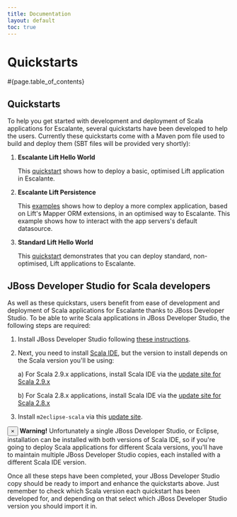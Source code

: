 ```yaml
---
title: Documentation
layout: default
toc: true
---
```


<div class="page-header">
<h1>Quickstarts</h1>
</div>

#{page.table_of_contents}

## Quickstarts

To help you get started with development and deployment of Scala applications
for Escalante, several quickstarts have been developed to help the users.
Currently these quickstarts come with a Maven pom file used to build and
deploy them (SBT files will be provided very shortly):

1. **Escalante Lift Hello World**

    This [quickstart](https://github.com/escalante/escalante-quickstart/tree/master/helloworld-lift)
    shows how to deploy a basic, optimised Lift application in Escalante.

2. **Escalante Lift Persistence**

    This [examples](https://github.com/escalante/escalante-quickstart/tree/master/persistence-lift)
    shows how to deploy a more complex application, based on Lift's Mapper ORM
    extensions, in an optimised way to Escalante. This example shows how to
    interact with the app servers's default datasource.

3. **Standard Lift Hello World**

    This [quickstart](https://github.com/escalante/escalante-quickstart/tree/master/standard-helloworld-lift)
    demonstrates that you can deploy standard, non-optimised, Lift applications
    to Escalante.

## JBoss Developer Studio for Scala developers

As well as these quickstars, users benefit from ease of development
and deployment of Scala applications for Escalante thanks to JBoss Developer
Studio. To be able to write Scala applications in JBoss Developer Studio, the
following steps are required:

1. Install JBoss Developer Studio following
[these instructions](https://openshift.redhat.com/community/page/install-jboss-developer-studio).
2. Next, you need to install [Scala IDE](http://scala-ide.org/docs/user/gettingstarted.html),
but the version to install depends on the Scala version you'll be using:

   a) For Scala 2.9.x applications, install Scala IDE via the
    [update site for Scala 2.9.x](http://download.scala-ide.org/releases-29/stable/site)

   b) For Scala 2.8.x applications, install Scala IDE via the
    [update site for Scala 2.8.x](http://download.scala-ide.org/releases-28/stable/site)

3. Install `m2eclipse-scala` via this
[update site](http://alchim31.free.fr/m2e-scala/update-site).

<div class="alert">
  <button type="button" class="close" data-dismiss="alert">×</button>
  <strong>Warning!</strong>
  Unfortunately a single JBoss Developer Studio, or Eclipse, installation can be
  installed with both versions of Scala IDE, so if you're going to deploy Scala
  applications for different Scala versions, you'll have to maintain multiple
  JBoss Developer Studio copies, each installed with a different Scala IDE
  version.
</div>

Once all these steps have been completed, your JBoss Developer Studio copy
should be ready to import and enhance the quickstarts above. Just remember to
check which Scala version each quickstart has been developed for, and depending
on that select which JBoss Developer Studio version you should import it in.
